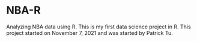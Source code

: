 # NBA-R
Analyzing NBA data using R. This is my first data science project in R. 
This project started on November 7, 2021 and was started by Patrick Tu.
